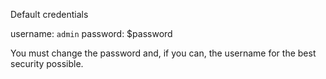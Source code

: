 Default credentials

username: `admin`
password: $password

You must change the password and, if you can, the username for the best security possible.
